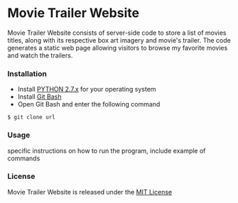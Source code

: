 # Movie Trailer Website
  Movie Trailer Website consists of server-side code to store a list of movies titles, along with its respective box art imagery and movie's trailer. The code generates a static web page allowing visitors to browse my favorite movies and watch the trailers.

### Installation

  * Install [PYTHON 2.7.x](https://www.python.org/downloads/) for your operating system
  * Install [Git Bash](https://openhatch.org/missions/windows-setup/install-git-bash)
  * Open Git Bash and enter the following command
  ```
  $ git clone url
  ```

### Usage
  specific instructions on how to run the program, include example of commands




### License
  Movie Trailer Website is released under the [MIT License](C:\Python27\Movie_Trailer_Website\License.txt)
